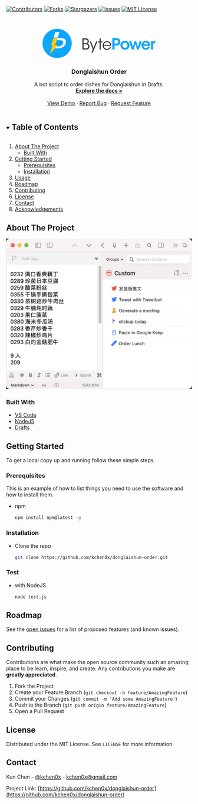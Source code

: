 <!-- PROJECT SHIELDS -->
<!--
*** I'm using markdown "reference style" links for readability.
*** Reference links are enclosed in brackets [ ] instead of parentheses ( ).
*** See the bottom of this document for the declaration of the reference variables
*** for contributors-url, forks-url, etc. This is an optional, concise syntax you may use.
*** https://www.markdownguide.org/basic-syntax/#reference-style-links
-->

[![Contributors][contributors-shield]][contributors-url]
[![Forks][forks-shield]][forks-url]
[![Stargazers][stars-shield]][stars-url]
[![Issues][issues-shield]][issues-url]
[![MIT License][license-shield]][license-url]

<!-- PROJECT LOGO -->
<br />
<p align="center">
  <a href="https://github.com/kchen0x/donglaishun-order">
    <img src="images/logo.png" alt="Logo" height="80">
  </a>

  <h3 align="center">Donglaishun Order</h3>

  <p align="center">
    A bot script to order dishes for Donglaishun in Drafts.
    <br />
    <a href="https://github.com/kchen0x/donglaishun-order"><strong>Explore the docs »</strong></a>
    <br />
    <br />
    <a href="https://github.com/kchen0x/donglaishun-order">View Demo</a>
    ·
    <a href="https://github.com/kchen0x/donglaishun-order/issues">Report Bug</a>
    ·
    <a href="https://github.com/kchen0x/donglaishun-order/issues">Request Feature</a>
  </p>
</p>



<!-- TABLE OF CONTENTS -->
<details open="open">
  <summary><h2 style="display: inline-block">Table of Contents</h2></summary>
  <ol>
    <li>
      <a href="#about-the-project">About The Project</a>
      <ul>
        <li><a href="#built-with">Built With</a></li>
      </ul>
    </li>
    <li>
      <a href="#getting-started">Getting Started</a>
      <ul>
        <li><a href="#prerequisites">Prerequisites</a></li>
        <li><a href="#installation">Installation</a></li>
      </ul>
    </li>
    <li><a href="#usage">Usage</a></li>
    <li><a href="#roadmap">Roadmap</a></li>
    <li><a href="#contributing">Contributing</a></li>
    <li><a href="#license">License</a></li>
    <li><a href="#contact">Contact</a></li>
    <li><a href="#acknowledgements">Acknowledgements</a></li>
  </ol>
</details>



<!-- ABOUT THE PROJECT -->
## About The Project

![Product Name Screen Shot](images/screenshot.png)



### Built With

* [VS Code](https://code.visualstudio.com)
* [NodeJS](https://nodejs.org)
* [Drafts](https://getdrafts.com)



<!-- GETTING STARTED -->
## Getting Started

To get a local copy up and running follow these simple steps.

### Prerequisites

This is an example of how to list things you need to use the software and how to install them.
* npm
  ```sh
  npm install npm@latest -g
  ```

### Installation

* Clone the repo
   ```sh
   git clone https://github.com/kchen0x/donglaishun-order.git
   ```

### Test

* with NodeJS
  ```sh
  node test.js
  ```
<!-- ROADMAP -->
## Roadmap

See the [open issues](https://github.com/kchen0x/donglaishun-order/issues) for a list of proposed features (and known issues).



<!-- CONTRIBUTING -->
## Contributing

Contributions are what make the open source community such an amazing place to be learn, inspire, and create. Any contributions you make are **greatly appreciated**.

1. Fork the Project
2. Create your Feature Branch (`git checkout -b feature/AmazingFeature`)
3. Commit your Changes (`git commit -m 'Add some AmazingFeature'`)
4. Push to the Branch (`git push origin feature/AmazingFeature`)
5. Open a Pull Request



<!-- LICENSE -->
## License

Distributed under the MIT License. See `LICENSE` for more information.

<!-- CONTACT -->
## Contact

Kun Chen - [@kchen0x](https://twitter.com/kchen0x) - kchen0x@gmail.com

Project Link: [https://github.com/kchen0x/donglaishun-order](https://github.com/kchen0x/donglaishun-order)

<!-- MARKDOWN LINKS & IMAGES -->
<!-- https://www.markdownguide.org/basic-syntax/#reference-style-links -->
[contributors-shield]: https://img.shields.io/github/contributors/kchen0x/donglaishun-order.svg?style=for-the-badge
[contributors-url]: https://github.com/kchen0x/donglaishun-order/graphs/contributors
[forks-shield]: https://img.shields.io/github/forks/kchen0x/donglaishun-order.svg?style=for-the-badge
[forks-url]: https://github.com/kchen0x/donglaishun-order/network/members
[stars-shield]: https://img.shields.io/github/stars/kchen0x/donglaishun-order.svg?style=for-the-badge
[stars-url]: https://github.com/kchen0x/donglaishun-order/stargazers
[issues-shield]: https://img.shields.io/github/issues/kchen0x/donglaishun-order.svg?style=for-the-badge
[issues-url]: https://github.com/kchen0x/donglaishun-order/issues
[license-shield]: https://img.shields.io/github/license/kchen0x/donglaishun-order.svg?style=for-the-badge
[license-url]: https://github.com/kchen0x/donglaishun-order/blob/master/LICENSE.txt
